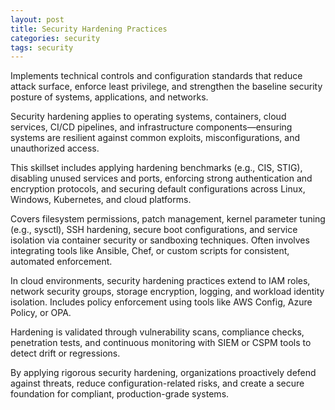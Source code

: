 ```yaml
---
layout: post
title: Security Hardening Practices
categories: security
tags: security
---
```


Implements technical controls and configuration standards that reduce attack surface, enforce least privilege, and strengthen the baseline security posture of systems, applications, and networks.

<!--more-->

Security hardening applies to operating systems, containers, cloud services, CI/CD pipelines, and infrastructure components—ensuring systems are resilient against common exploits, misconfigurations, and unauthorized access.

This skillset includes applying hardening benchmarks (e.g., CIS, STIG), disabling unused services and ports, enforcing strong authentication and encryption protocols, and securing default configurations across Linux, Windows, Kubernetes, and cloud platforms.

Covers filesystem permissions, patch management, kernel parameter tuning (e.g., sysctl), SSH hardening, secure boot configurations, and service isolation via container security or sandboxing techniques. Often involves integrating tools like Ansible, Chef, or custom scripts for consistent, automated enforcement.

In cloud environments, security hardening practices extend to IAM roles, network security groups, storage encryption, logging, and workload identity isolation. Includes policy enforcement using tools like AWS Config, Azure Policy, or OPA.

Hardening is validated through vulnerability scans, compliance checks, penetration tests, and continuous monitoring with SIEM or CSPM tools to detect drift or regressions.

By applying rigorous security hardening, organizations proactively defend against threats, reduce configuration-related risks, and create a secure foundation for compliant, production-grade systems.
